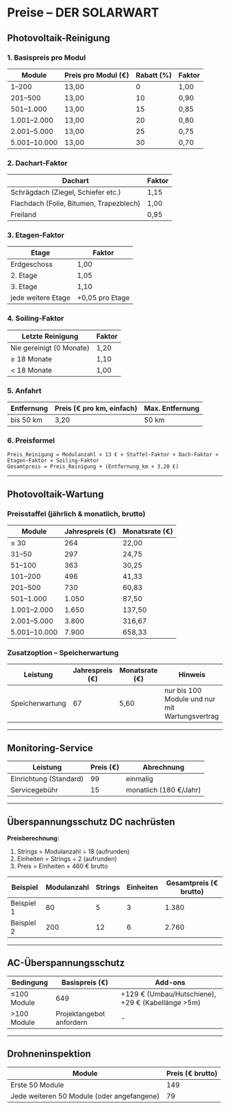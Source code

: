 
# Preise – DER SOLARWART

## Photovoltaik-Reinigung

### 1. Basispreis pro Modul
| Module | Preis pro Modul (€) | Rabatt (%) | Faktor |
|--------|---------------------|------------|--------|
| 1–200  | 13,00               | 0          | 1,00   |
| 201–500| 13,00               | 10         | 0,90   |
| 501–1.000 | 13,00            | 15         | 0,85   |
| 1.001–2.000 | 13,00          | 20         | 0,80   |
| 2.001–5.000 | 13,00          | 25         | 0,75   |
| 5.001–10.000| 13,00          | 30         | 0,70   |

### 2. Dachart-Faktor
| Dachart | Faktor |
|---------|--------|
| Schrägdach (Ziegel, Schiefer etc.) | 1,15 |
| Flachdach (Folie, Bitumen, Trapezblech) | 1,00 |
| Freiland | 0,95 |

### 3. Etagen-Faktor
| Etage | Faktor |
|-------|--------|
| Erdgeschoss | 1,00 |
| 2. Etage | 1,05 |
| 3. Etage | 1,10 |
| jede weitere Etage | +0,05 pro Etage |

### 4. Soiling-Faktor
| Letzte Reinigung | Faktor |
|------------------|--------|
| Nie gereinigt (0 Monate) | 1,20 |
| ≥ 18 Monate | 1,10 |
| < 18 Monate | 1,00 |

### 5. Anfahrt
| Entfernung | Preis (€ pro km, einfach) | Max. Entfernung |
|------------|---------------------------|-----------------|
| bis 50 km | 3,20 | 50 km |

### 6. Preisformel
```
Preis_Reinigung = Modulanzahl × 13 € × Staffel-Faktor × Dach-Faktor × Etagen-Faktor × Soiling-Faktor
Gesamtpreis = Preis_Reinigung + (Entfernung_km × 3,20 €)
```

---

## Photovoltaik-Wartung

### Preisstaffel (jährlich & monatlich, brutto)
| Module | Jahrespreis (€) | Monatsrate (€) |
|--------|-----------------|----------------|
| ≤ 30 | 264 | 22,00 |
| 31–50 | 297 | 24,75 |
| 51–100 | 363 | 30,25 |
| 101–200 | 496 | 41,33 |
| 201–500 | 730 | 60,83 |
| 501–1.000 | 1.050 | 87,50 |
| 1.001–2.000 | 1.650 | 137,50 |
| 2.001–5.000 | 3.800 | 316,67 |
| 5.001–10.000 | 7.900 | 658,33 |

### Zusatzoption – Speicherwartung
| Leistung | Jahrespreis (€) | Monatsrate (€) | Hinweis |
|----------|----------------|----------------|---------|
| Speicherwartung | 67 | 5,60 | nur bis 100 Module und nur mit Wartungsvertrag |

---

## Monitoring-Service
| Leistung | Preis (€) | Abrechnung |
|----------|-----------|------------|
| Einrichtung (Standard) | 99 | einmalig |
| Servicegebühr | 15 | monatlich (180 €/Jahr) |

---

## Überspannungsschutz DC nachrüsten
**Preisberechnung:**
1. Strings = Modulanzahl ÷ 18 (aufrunden)
2. Einheiten = Strings ÷ 2 (aufrunden)
3. Preis = Einheiten × 460 € brutto

| Beispiel | Modulanzahl | Strings | Einheiten | Gesamtpreis (€ brutto) |
|----------|-------------|---------|-----------|------------------------|
| Beispiel 1 | 80 | 5 | 3 | 1.380 |
| Beispiel 2 | 200 | 12 | 6 | 2.760 |

---

## AC-Überspannungsschutz
| Bedingung | Basispreis (€) | Add-ons |
|-----------|---------------|---------|
| ≤100 Module | 649 | +129 € (Umbau/Hutschiene), +29 € (Kabellänge >5m) |
| >100 Module | Projektangebot anfordern | - |

---

## Drohneninspektion
| Module | Preis (€ brutto) |
|--------|------------------|
| Erste 50 Module | 149 |
| Jede weiteren 50 Module (oder angefangene) | 79 |
